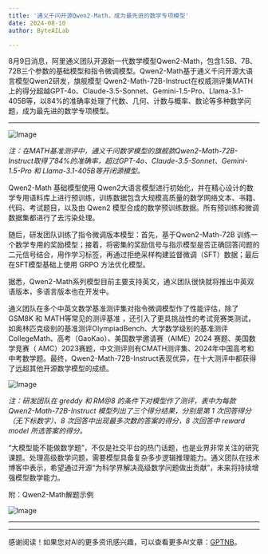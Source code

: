 ```yaml
---
title: '通义千问开源Qwen2-Math，成为最先进的数学专项模型'
date: 2024-08-10
author: ByteAILab

---
```


8月9日消息，阿里通义团队开源新一代数学模型Qwen2-Math，包含1.5B、7B、72B三个参数的基础模型和指令微调模型。Qwen2-Math基于通义千问开源大语言模型Qwen2研发，旗舰模型 Qwen2-Math-72B-Instruct在权威测评集MATH上的得分超越GPT-4o、Claude-3.5-Sonnet、Gemini-1.5-Pro、Llama-3.1-405B等，以84%的准确率处理了代数、几何、计数与概率、数论等多种数学问题，成为最先进的数学专项模型。

---


![Image](https://image.jiqizhixin.com/uploads/editor/8f380720-12c2-4572-83ca-831078e0d1b7/1723189225423.png)

*注：在MATH基准测评中，通义千问数学模型的旗舰款Qwen2-Math-72B-Instruct取得了84%的准确率，超过GPT-4o、Claude-3.5-Sonnet、Gemini-1.5-Pro 和 Llama-3.1-405B等开闭源模型。*

Qwen2-Math 基础模型使用 Qwen2大语言模型进行初始化，并在精心设计的数学专用语料库上进行预训练，训练数据包含大规模高质量的数学网络文本、书籍、代码、考试题目，以及由 Qwen2 模型合成的数学预训练数据。所有预训练和微调数据集都进行了去污染处理。

随后，研发团队训练了指令微调版本模型：首先，基于Qwen2-Math-72B 训练一个数学专用的奖励模型；接着，将密集的奖励信号与指示模型是否正确回答问题的二元信号结合，用作学习标签，再通过拒绝采样构建监督微调（SFT）数据；最后在SFT模型基础上使用 GRPO 方法优化模型。

据悉，Qwen2-Math系列模型目前主要支持英文，通义团队很快就将推出中英双语版本，多语言版本也在开发中。

通义团队在多个中英文数学基准测评集对指令微调模型作了性能评估，除了 GSM8K 和 MATH等常见的测评基准 ，还引入了更具挑战性的考试竞赛类测试，如奥林匹克级别的基准测评OlympiadBench、大学数学级别的基准测评CollegeMath、高考（GaoKao）、美国数学邀请赛（AIME）2024 赛题、美国数学竞赛（ AMC）2023赛题，中文测评则有CMATH测评集、2024年中国高考和中考数学题。最终，Qwen2-Math-72B-Instruct表现优异，在十大测评中都获得了远超其他开源数学模型的成绩。

![Image](https://image.jiqizhixin.com/uploads/editor/82f59321-c1bc-47a3-8557-455241e25402/1723189267841.png)

*注：研发团队在 greddy 和 RM@8 的条件下对模型作了测评，表中为每款 Qwen2-Math-72B-Instruct 模型列出了三个得分结果，分别是第 1 次回答得分（无下标数字）、8 次回答中出现最多次数的答案的得分，8 次回答中 reward model 所选答案的得分。*

“大模型能不能做数学题”，不仅是社交平台的热门话题，也是业界非常关注的研究课题。处理高级数学问题，需要模型具备复杂多步逻辑推理能力。通义团队在技术博客中表示，希望通过开源“为科学界解决高级数学问题做出贡献”，未来将持续增强模型数学能力。

附：Qwen2-Math解题示例

![Image](https://image.jiqizhixin.com/uploads/editor/eef613bc-fb82-4f60-8b47-c4932d1c62e7/1723189225505.jpeg)

---
---
感谢阅读！如果您对AI的更多资讯感兴趣，可以查看更多AI文章：[GPTNB](https://gptnb.com)。